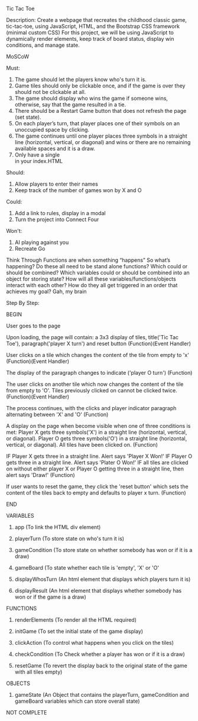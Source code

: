 Tic Tac Toe

Description: 
Create a webpage that recreates the childhood classic game, tic-tac-toe, using JavaScript, HTML, and the Bootstrap CSS framework (minimal custom CSS)
For this project, we will be using JavaScript to dynamically render elements, keep track of board status, display win conditions, and manage state.

MoSCoW

Must: 
1. The game should let the players know who's turn it is.
2. Game tiles should only be clickable once, and if the game is over they should not be clickable at all.
3. The game should display who wins the game if someone wins, otherwise, say that the game resulted in a tie.
4. There should be a Restart Game button that does not refresh the page (set state).
5. On each player’s turn, that player places one of their symbols on an unoccupied space by clicking.
6. The game continues until one player places three symbols in a straight line (horizontal, vertical, or diagonal) and wins or there are no remaining available spaces and it is a draw.
7. Only have a single <div id="app"></div> in your index.HTML 

Should: 
1. Allow players to enter their names
2. Keep track of the number of games won by X and O

Could: 
1. Add a link to rules, display in a modal
2. Turn the project into Connect Four

Won't: 
1. AI playing against you 
2. Recreate Go

Think Through
Functions are when something “happens” So what’s happening?
Do these all need to be stand alone functions? Which could or should be combined? 
Which variables could or should be combined into an object for storing state? 
How will all these variables/functions/objects interact with each other? 
How do they all get triggered in an order that achieves my goal?
Gah, my brain

Step By Step:

BEGIN

User goes to the page

Upon loading, the page will contain: a 3x3 display of tiles, title('Tic Tac Toe'), paragraph('player X turn') and reset button
(Function)(Event Handler)

User clicks on a tile which changes the content of the tile from empty to 'x'
(Function)(Event Handler) 

The display of the paragraph changes to indicate ('player O turn')
(Function) 

The user clicks on another tile which now changes the content of the tile from empty to 'O'. Tiles previously clicked on cannot be clicked twice. 
(Function)(Event Handler)

The process continues, with the clicks and player indicator paragraph alternating between 'X' and 'O'
(Function)

A display on the page when become visible when one of three conditions is met: 
Player X gets three symbols('X') in a straight line (horizontal, vertical, or diagonal). 
Player O gets three symbols('O') in a straight line (horizontal, vertical, or diagonal). 
All tiles have been clicked on. 
(Function) 

IF Player X gets three in a straight line. Alert says 'Player X Won!' 
IF Player O gets three in a straight line. Alert says 'Plater O Won!'
IF all tiles are clicked on without either player X or Player O getting three in a straight line, then alert says 'Draw!'
(Function)

If user wants to reset the game, they click the 'reset button' which sets the content of the tiles back to empty and defaults to player x turn. 
(Function)

END

VARIABLES
1. app (To link the HTML div element) 

2. playerTurn (To store state on who's turn it is)

3. gameCondition (To store state on whether somebody has won or if it is a draw) 

4. gameBoard (To state whether each tile is 'empty', 'X' or 'O'

5. displayWhosTurn (An html element that displays which players turn it is) 

6. displayResult (An html element that displays whether somebody has won or if the game is a draw) 

FUNCTIONS
1. renderElements (To render all the HTML required) 

2. initGame (To set the initial state of the game display) 

3. clickAction (To control what happens when you click on the tiles) 

4. checkCondition (To Check whether a player has won or if it is a draw) 

5. resetGame (To revert the display back to the original state of the game with all tiles empty) 

OBJECTS
1. gameState (An Object that contains the playerTurn, gameCondition and gameBoard variables which can store overall state) 



NOT COMPLETE
